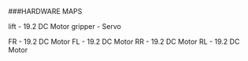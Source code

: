 ###HARDWARE MAPS

lift    - 19.2 DC Motor
gripper - Servo

FR - 19.2 DC Motor
FL - 19.2 DC Motor
RR - 19.2 DC Motor
RL - 19.2 DC Motor